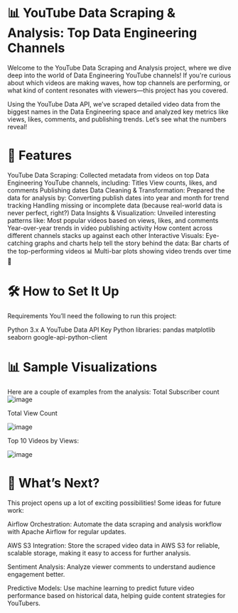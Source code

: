 # 📊 YouTube Data Scraping & Analysis: Top Data Engineering Channels
Welcome to the YouTube Data Scraping and Analysis project, where we dive deep into the world of Data Engineering YouTube channels! If you're curious about which videos are making waves, how top channels are performing, or what kind of content resonates with viewers—this project has you covered.

Using the YouTube Data API, we’ve scraped detailed video data from the biggest names in the Data Engineering space and analyzed key metrics like views, likes, comments, and publishing trends. Let’s see what the numbers reveal!

# 🚀 Features
YouTube Data Scraping: Collected metadata from videos on top Data Engineering YouTube channels, including:
Titles
View counts, likes, and comments
Publishing dates
Data Cleaning & Transformation: Prepared the data for analysis by:
Converting publish dates into year and month for trend tracking
Handling missing or incomplete data (because real-world data is never perfect, right?)
Data Insights & Visualization: Unveiled interesting patterns like:
Most popular videos based on views, likes, and comments
Year-over-year trends in video publishing activity
How content across different channels stacks up against each other
Interactive Visuals: Eye-catching graphs and charts help tell the story behind the data:
Bar charts of the top-performing videos 📊
Multi-bar plots showing video trends over time 📅
# 🛠️ How to Set It Up
Requirements
You’ll need the following to run this project:

Python 3.x
A YouTube Data API Key
Python libraries:
pandas
matplotlib
seaborn
google-api-python-client
# 📊 Sample Visualizations
Here are a couple of examples from the analysis:
Total Subscriber count
![image](https://github.com/user-attachments/assets/1f74caf6-0426-421e-9991-0d2bd899d0ae)

Total View Count

![image](https://github.com/user-attachments/assets/10e18654-afda-44ed-91d9-98d5e6185be2)


Top 10 Videos by Views:

![image](https://github.com/user-attachments/assets/93182fce-8beb-4e39-a0a1-d63dd1a6d7a0)




# 🔮 What’s Next?
This project opens up a lot of exciting possibilities! Some ideas for future work:


Airflow Orchestration: Automate the data scraping and analysis workflow with Apache Airflow for regular updates.

AWS S3 Integration: Store the scraped video data in AWS S3 for reliable, scalable storage, making it easy to access for further analysis.

Sentiment Analysis: Analyze viewer comments to understand audience engagement better.

Predictive Models: Use machine learning to predict future video performance based on historical data, helping guide content strategies for YouTubers.

